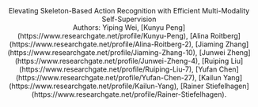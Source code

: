 <center>Elevating Skeleton-Based Action Recognition with Efficient Multi-Modality Self-Supervision</center>
<center>Authors: Yiping Wei, [Kunyu Peng](https://www.researchgate.net/profile/Kunyu-Peng), [Alina Roitberg](https://www.researchgate.net/profile/Alina-Roitberg-2), [Jiaming Zhang](https://www.researchgate.net/profile/Jiaming-Zhang-10), [Junwei Zheng](https://www.researchgate.net/profile/Junwei-Zheng-4), [Ruiping Liu](https://www.researchgate.net/profile/Ruiping-Liu-7), [Yufan Chen](https://www.researchgate.net/profile/Yufan-Chen-27), [Kailun Yang](https://www.researchgate.net/profile/Kailun-Yang), [Rainer Stiefelhagen](https://www.researchgate.net/profile/Rainer-Stiefelhagen).</center>
